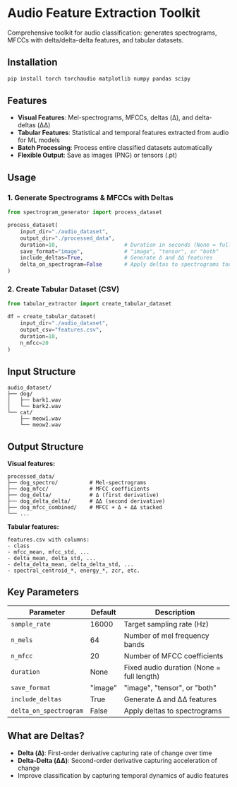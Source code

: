 # Audio Feature Extraction Toolkit

Comprehensive toolkit for audio classification: generates spectrograms, MFCCs with delta/delta-delta features, and tabular datasets.

## Installation

```bash
pip install torch torchaudio matplotlib numpy pandas scipy
```

## Features

- **Visual Features**: Mel-spectrograms, MFCCs, deltas (Δ), and delta-deltas (ΔΔ)
- **Tabular Features**: Statistical and temporal features extracted from audio for ML models
- **Batch Processing**: Process entire classified datasets automatically
- **Flexible Output**: Save as images (PNG) or tensors (.pt)

## Usage

### 1. Generate Spectrograms & MFCCs with Deltas

```python
from spectrogram_generator import process_dataset

process_dataset(
    input_dir="./audio_dataset",
    output_dir="./processed_data",
    duration=10,                     # Duration in seconds (None = full)
    save_format="image",             # "image", "tensor", or "both"
    include_deltas=True,             # Generate Δ and ΔΔ features
    delta_on_spectrogram=False       # Apply deltas to spectrograms too
)
```

### 2. Create Tabular Dataset (CSV)

```python
from tabular_extractor import create_tabular_dataset

df = create_tabular_dataset(
    input_dir="./audio_dataset",
    output_csv="features.csv",
    duration=10,
    n_mfcc=20
)
```

## Input Structure

```
audio_dataset/
├── dog/
│   ├── bark1.wav
│   └── bark2.wav
└── cat/
    ├── meow1.wav
    └── meow2.wav
```

## Output Structure

**Visual features:**
```
processed_data/
├── dog_spectro/          # Mel-spectrograms
├── dog_mfcc/             # MFCC coefficients
├── dog_delta/            # Δ (first derivative)
├── dog_delta_delta/      # ΔΔ (second derivative)
├── dog_mfcc_combined/    # MFCC + Δ + ΔΔ stacked
└── ...
```

**Tabular features:**
```
features.csv with columns:
- class
- mfcc_mean, mfcc_std, ...
- delta_mean, delta_std, ...
- delta_delta_mean, delta_delta_std, ...
- spectral_centroid_*, energy_*, zcr, etc.
```

## Key Parameters

| Parameter | Default | Description |
|-----------|---------|-------------|
| `sample_rate` | 16000 | Target sampling rate (Hz) |
| `n_mels` | 64 | Number of mel frequency bands |
| `n_mfcc` | 20 | Number of MFCC coefficients |
| `duration` | None | Fixed audio duration (None = full length) |
| `save_format` | "image" | "image", "tensor", or "both" |
| `include_deltas` | True | Generate Δ and ΔΔ features |
| `delta_on_spectrogram` | False | Apply deltas to spectrograms |

## What are Deltas?

- **Delta (Δ)**: First-order derivative capturing rate of change over time
- **Delta-Delta (ΔΔ)**: Second-order derivative capturing acceleration of change
- Improve classification by capturing temporal dynamics of audio features
